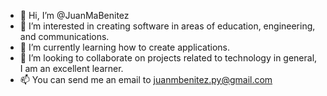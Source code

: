 - 👋 Hi, I’m @JuanMaBenitez
- 👀 I’m interested in creating software in areas of education, engineering, and communications.
- 🌱 I’m currently learning how to create applications.
- 💞️ I’m looking to collaborate on projects related to technology in general, I am an excellent learner.
- 📫 You can send me an email to juanmbenitez.py@gmail.com

<!---
JuanMaBenitez/JuanMaBenitez is a ✨ special ✨ repository because its `README.md` (this file) appears on your GitHub profile.
You can click the Preview link to take a look at your changes.
--->
